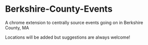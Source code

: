 # Berkshire-County-Events
A chrome extension to centrally source events going on in Berkshire County, MA

Locations will be added but suggestions are always welcome!
